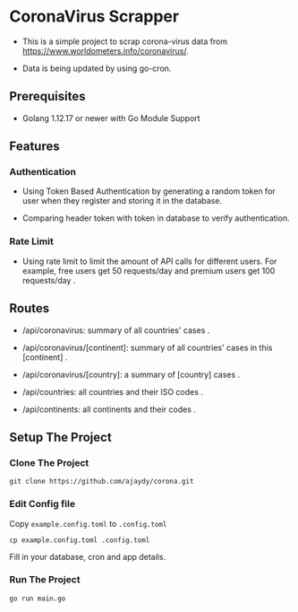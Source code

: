 # CoronaVirus Scrapper
* This is a simple project to scrap corona-virus data from https://www.worldometers.info/coronavirus/. 

* Data is being updated by using go-cron.



## Prerequisites
* Golang 1.12.17 or newer with Go Module Support

## Features

### Authentication 

* Using Token Based Authentication by generating a random token for user when they register and storing it in the database.

* Comparing header token with token in database to verify authentication.

### Rate Limit

* Using rate limit to limit the  amount of API calls for different users. For example, free users get 50 requests/day  and premium users get 100 requests/day .

## Routes


- /api/coronavirus: summary of all countries' cases .

- /api/coronavirus/[continent]: summary of all countries' cases in this [continent] .

- /api/coronavirus/[country]: a summary of [country] cases .

- /api/countries: all countries and their ISO codes .

- /api/continents: all continents and their codes .


## Setup The Project

### Clone The Project
`git clone https://github.com/ajaydy/corona.git`

### Edit Config file
Copy ```example.config.toml``` to ```.config.toml```

`cp example.config.toml .config.toml`

Fill in your database, cron and app details.


### Run The Project
```go run main.go```
